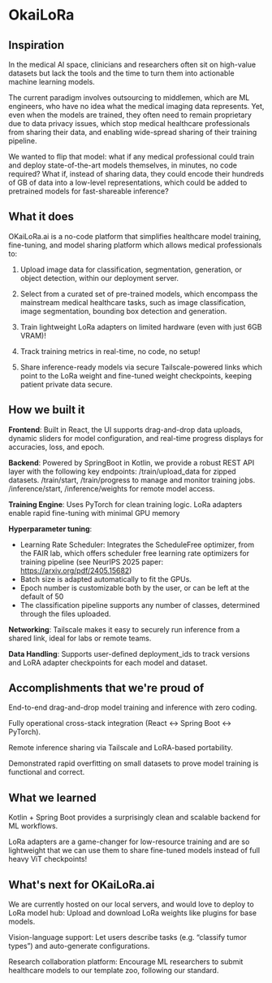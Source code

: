 # OkaiLoRa
## Inspiration
In the medical AI space, clinicians and researchers often sit on high-value datasets but lack the tools and the time to turn them into actionable machine learning models. 

The current paradigm involves outsourcing to middlemen, which are ML engineers, who have no idea what the medical imaging data represents. Yet, even when the models are trained, they often need to remain proprietary due to data privacy issues, which stop medical healthcare professionals from sharing their data, and enabling wide-spread sharing of their training pipeline.

We wanted to flip that model: what if any medical professional could train and deploy state-of-the-art models themselves, in minutes, no code required?
What if, instead of sharing data, they could encode their hundreds of GB of data into a low-level representations, which could be added to pretrained models for fast-shareable inference?

## What it does
OKaiLoRa.ai is a no-code platform that simplifies healthcare model training, fine-tuning, and model sharing platform which allows medical professionals to:

1. Upload image data for classification, segmentation, generation, or object detection, within our deployment server.

2. Select from a curated set of pre-trained models, which encompass the mainstream medical healthcare tasks, such as image classification, image segmentation, bounding box detection and generation.

3. Train lightweight LoRa adapters on limited hardware (even with just 6GB VRAM)!

4. Track training metrics in real-time, no code, no setup!

5. Share inference-ready models via secure Tailscale-powered links which point to the LoRa weight  and fine-tuned weight checkpoints, keeping patient private data secure.

## How we built it
**Frontend**: Built in React, the UI supports drag-and-drop data uploads, dynamic sliders for model configuration, and real-time progress displays for accuracies, loss, and epoch.

**Backend**: Powered by SpringBoot in Kotlin, we provide a robust REST API layer with the following key endpoints:
/train/upload_data for zipped datasets.
/train/start, /train/progress to manage and monitor training jobs.
/inference/start, /inference/weights for remote model access.

**Training Engine**: Uses PyTorch for clean training logic. LoRa adapters enable rapid fine-tuning with minimal GPU memory

**Hyperparameter tuning**:
- Learning Rate Scheduler: Integrates the ScheduleFree optimizer, from the FAIR lab, which offers scheduler free learning rate optimizers for training pipeline (see NeurIPS 2025 paper: https://arxiv.org/pdf/2405.15682)
- Batch size is adapted automatically to fit the GPUs.
- Epoch number is customizable both by the user, or can be left at the default of 50
- The classification pipeline supports any number of classes, determined through the files uploaded.

**Networking**: Tailscale makes it easy to securely run inference from a shared link, ideal for labs or remote teams.

**Data Handling**: Supports user-defined deployment_ids to track versions and LoRA adapter checkpoints for each model and dataset.

## Accomplishments that we're proud of
End-to-end drag-and-drop model training and inference with zero coding.

Fully operational cross-stack integration (React ↔ Spring Boot ↔ PyTorch).

Remote inference sharing via Tailscale and LoRA-based portability.

Demonstrated rapid overfitting on small datasets to prove model training is functional and correct.

## What we learned
Kotlin + Spring Boot provides a surprisingly clean and scalable backend for ML workflows.

LoRa adapters are a game-changer for low-resource training and are so lightweight that we can use them to share fine-tuned models instead of full heavy ViT checkpoints!

## What's next for OKaiLoRa.ai
We are currently hosted on our local servers, and would love to deploy to 
LoRa model hub: Upload and download LoRa weights like plugins for base models.

Vision-language support: Let users describe tasks (e.g. “classify tumor types”) and auto-generate configurations.

Research collaboration platform: Encourage ML researchers to submit healthcare models to our template zoo, following our standard.

